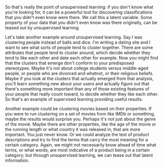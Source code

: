 
So that's really the point of unsupervised learning: if you don't know what you're looking for, it can be a powerful tool for discovering classifications that you didn't even know were there. We call this a latent variable. Some property of your data that you didn't even know was there originally, can be teased out by unsupervised learning.

Let's take another example around unsupervised learning. Say I was clustering people instead of balls and dice. I'm writing a dating site and I want to see what sorts of people tend to cluster together. There are some attributes that people tend to cluster around, which decide whether they tend to like each other and date each other for example. Now you might find that the clusters that emerge don't conform to your predisposed stereotypes. Maybe it's not about college students versus middle-aged people, or people who are divorced and whatnot, or their religious beliefs. Maybe if you look at the clusters that actually emerged from that analysis, you'll learn something new about your users and actually figure out that there's something more important than any of those existing features of your people that really count toward, to decide whether they like each other. So that's an example of supervised learning providing useful results.

Another example could be clustering movies based on their properties. If you were to run clustering on a set of movies from like IMDb or something, maybe the results would surprise you. Perhaps it's not just about the genre of the movie. Maybe there are other properties, like the age of the movie or the running length or what country it was released in, that are more important. You just never know. Or we could analyze the text of product descriptions and try to find the terms that carry the most meaning for a certain category. Again, we might not necessarily know ahead of time what terms, or what words, are most indicative of a product being in a certain category; but through unsupervised learning, we can tease out that latent information.